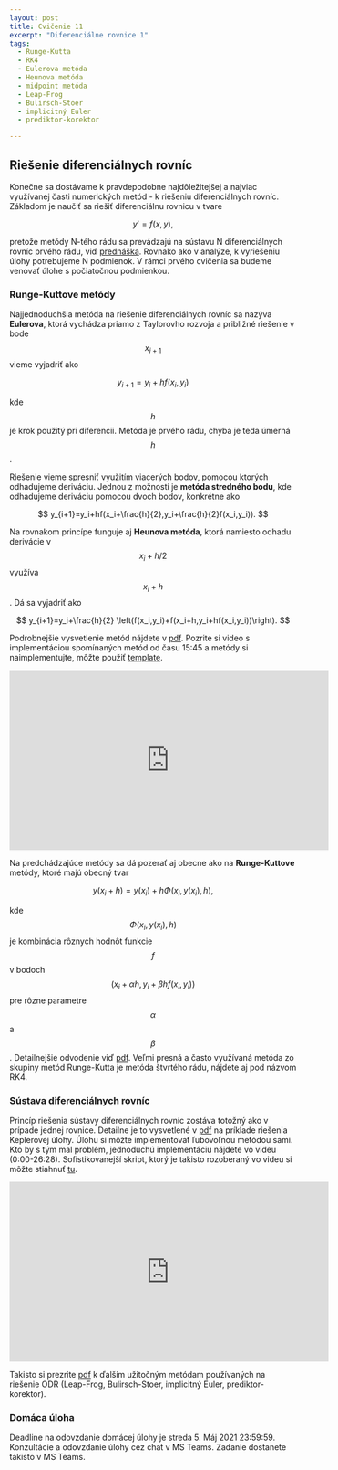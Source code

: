 ```yaml
---
layout: post
title: Cvičenie 11
excerpt: "Diferenciálne rovnice 1"
tags:
  - Runge-Kutta
  - RK4
  - Eulerova metóda
  - Heunova metóda
  - midpoint metóda
  - Leap-Frog
  - Bulirsch-Stoer
  - implicitný Euler
  - prediktor-korektor

---
```



## Riešenie diferenciálnych rovníc

Konečne sa dostávame k pravdepodobne najdôležitejšej a najviac využívanej časti numerických metód - k riešeniu diferenciálnych rovníc. Základom je naučiť sa riešiť diferenciálnu rovnicu v tvare

$$
y'=f(x,y),
$$

pretože metódy N-tého rádu sa prevádzajú na sústavu N diferenciálnych rovníc prvého rádu, viď [prednáška](http://kfe.fjfi.cvut.cz/~limpouch/numet/ode.pdf). Rovnako ako v analýze, k vyriešeniu úlohy potrebujeme N podmienok. V rámci prvého cvičenia sa budeme venovať úlohe s počiatočnou podmienkou. 

### Runge-Kuttove metódy

Najjednoduchšia metóda na riešenie diferenciálnych rovníc sa nazýva <strong>Eulerova</strong>, ktorá vychádza priamo z Taylorovho rozvoja a približné riešenie v bode $$x_{i+1}$$ vieme vyjadriť ako

$$
y_{i+1}=y_i+hf(x_i,y_i)
$$

kde $$h$$ je krok použitý pri diferencii. Metóda je prvého rádu, chyba je teda úmerná $$h$$. 

Riešenie vieme spresniť využitím viacerých bodov, pomocou ktorých odhadujeme deriváciu. Jednou z možností je <strong>metóda stredného bodu</strong>, kde odhadujeme deriváciu pomocou dvoch bodov, konkrétne ako

$$
y_{i+1}=y_i+hf(x_i+\frac{h}{2},y_i+\frac{h}{2}f(x_i,y_i)).
$$

Na rovnakom princípe funguje aj <strong>Heunova metóda</strong>, ktorá namiesto odhadu derivácie v $$x_i+h/2$$ využíva $$x_i+h$$. Dá sa vyjadriť ako

$$
y_{i+1}=y_i+\frac{h}{2} \left(f(x_i,y_i)+f(x_i+h,y_i+hf(x_i,y_i))\right).
$$

Podrobnejšie vysvetlenie metód nájdete v [pdf](http://babjarob.github.io/cv11/teorie_ode_uvod.pdf). Pozrite si video s implementáciou spomínaných metód od času 15:45 a metódy si naimplementujte, môžte použiť [template](http://babjarob.github.io/cv11/ODE_1stOrder.m). 

<div class="embed-responsive embed-responsive-16by9">
<iframe width="560" height="315" src="https://www.youtube.com/embed/3tHbU7t0r9g" title="YouTube video player" frameborder="0" allow="accelerometer; autoplay; clipboard-write; encrypted-media; gyroscope; picture-in-picture" allowfullscreen></iframe>
</div>


Na predchádzajúce metódy sa dá pozerať aj obecne ako na <strong>Runge-Kuttove</strong> metódy, ktoré majú obecný tvar

$$
y(x_i+h)=y(x_i)+h\Phi(x_i,y(x_i),h),
$$

kde $$\Phi(x_i,y(x_i),h)$$ je kombinácia rôznych hodnôt funkcie $$f$$ v bodoch $$(x_i+\alpha h, y_i+\beta h f(x_i,y_i))$$ pre rôzne parametre $$\alpha$$ a $$\beta$$. Detailnejšie odvodenie viď [pdf](http://babjarob.github.io/cv11/teorie_RK.pdf). Veľmi presná a často využívaná metóda zo skupiny metód Runge-Kutta je metóda štvrtého rádu, nájdete aj pod názvom RK4. 

### Sústava diferenciálnych rovníc

Princíp riešenia sústavy diferenciálnych rovníc zostáva totožný ako v prípade jednej rovnice. Detailne je to vysvetlené v [pdf](http://babjarob.github.io/cv11/priklad_ode_soustava.pdf) na príklade riešenia Keplerovej úlohy. Úlohu si môžte implementovať ľubovoľnou metódou sami. Kto by s tým mal problém, jednoduchú implementáciu nájdete vo videu (0:00-26:28). Sofistikovanejší skript, ktorý je takisto rozoberaný vo videu si môžte stiahnuť [tu](http://babjarob.github.io/cv11/priklad_ode_soustava.pdf).

<div class="embed-responsive embed-responsive-16by9">
<iframe width="560" height="315" src="https://www.youtube.com/embed/fYcwerbj9-Y" title="YouTube video player" frameborder="0" allow="accelerometer; autoplay; clipboard-write; encrypted-media; gyroscope; picture-in-picture" allowfullscreen></iframe>
</div>

Takisto si prezrite [pdf](http://babjarob.github.io/cv11/teorie_ode_dalsi_metody.pdf) k ďalším užitočným metódam používaných na riešenie ODR (Leap-Frog, Bulirsch-Stoer, implicitný Euler, prediktor-korektor). 

### Domáca úloha

Deadline na odovzdanie domácej úlohy je streda 5. Máj 2021 23:59:59. Konzultácie a odovzdanie úlohy cez chat v MS Teams. Zadanie dostanete takisto v MS Teams. 
